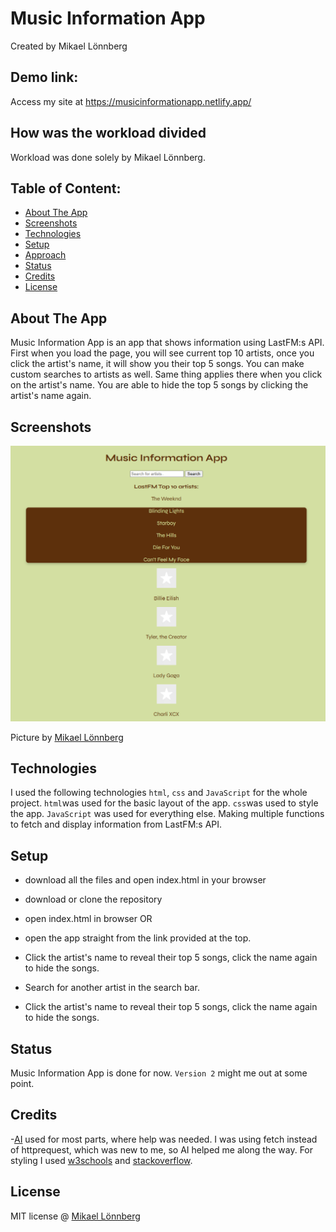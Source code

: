 # Music Information App

Created by Mikael Lönnberg

## Demo link:

Access my site at https://musicinformationapp.netlify.app/

## How was the workload divided

Workload was done solely by Mikael Lönnberg.



## Table of Content:

- [About The App](#about-the-app)
- [Screenshots](#screenshots)
- [Technologies](#technologies)
- [Setup](#setup)
- [Approach](#approach)
- [Status](#status)
- [Credits](#credits)
- [License](#license)

## About The App

Music Information App is an app that shows information using LastFM:s API. First when you load the page, you will see current top 10 artists, once you click the artist's name, it will show you their top 5 songs. You can make custom searches to artists as well. Same thing applies there when you click on the artist's name. You are able to hide the top 5 songs by clicking the artist's name again.

## Screenshots

![A demo image of user interface](images/demo.png)


Picture by [Mikael Lönnberg](https://www.linkedin.com/in/mikael-l%C3%B6nnberg-75806a194/)

## Technologies

I used the following technologies `html`, `css` and `JavaScript` for the whole project. `html`was used for the basic layout of the app. `css`was used to style the app. `JavaScript` was used for everything else. Making multiple functions to fetch and display information from LastFM:s API.

## Setup

- download all the files and open index.html in your browser
- download or clone the repository
- open index.html in browser
OR
- open the app straight from the link provided at the top.

- Click the artist's name to reveal their top 5 songs, click the name again to hide the songs.
- Search for another artist in the search bar.
- Click the artist's name to reveal their top 5 songs, click the name again to hide the songs.

## Status

Music Information App is done for now. `Version 2` might me out at some point.

## Credits

-[AI](https://chatgpt.com/) used for most parts, where help was needed. I was using fetch instead of httprequest, which was new to me, so AI helped me along the way. For styling I used [w3schools](https://www.w3schools.com/) and [stackoverflow](https://stackoverflow.com/).

## License

MIT license @ [Mikael Lönnberg](https://www.linkedin.com/in/mikael-l%C3%B6nnberg-75806a194/)